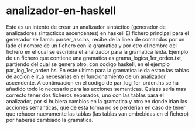 # analizador-en-haskell
Este es un intento de crear un analizador sintáctico (generador de analizadores sintacticos ascendentes) en haskell
El fichero principal para el generador se llama: parser_asc.hs, recibe de la linea de comandos por un lado el nombre de un fichero con la gramatica y por otro el nombre del fichero en el cual se escribirá el analizador para la gramatica leida.
Ejemplo de un fichero que contiene una gramatica es grama_logica_1er_orden.txt, partiendo del cual se genera otro, con codigo haskell, en el ejemplo par_log_1er_orden.hs.
En este ultimo para la gramatica leida estan las tablas de accion e ir_a necesarias en el funcionamiento de un analizador ascendente.
A continuacion en el codigo de par_log_1er_orden.hs se ha añadido todo lo necesario para las acciones semanticas. 
Quizas seria mas correcto tener dos ficheros separados, uno con las tablas para el analizador, por si hubiera cambios en la gramatica y otro en donde irian las acciones semanticas, que de esta forma no se perderian en caso de tener que rehacer nuevamente las tablas (las tablas van embebidas en el fichero) por haberse cambiado la gramatica.

